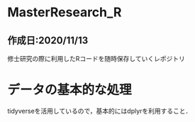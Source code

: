 # MasterResearch_R
## 作成日:2020/11/13

修士研究の際に利用したRコードを随時保存していくレポジトリ

# データの基本的な処理

tidyverseを活用しているので，基本的にはdplyrを利用すること．
